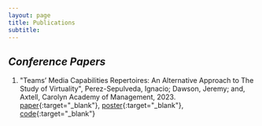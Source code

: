 ```yaml
---
layout: page
title: Publications
subtitle:
---
```


## _Conference Papers_

1. "Teams’ Media Capabilities Repertoires: An Alternative Approach to The Study of Virtuality",
   Perez-Sepulveda, Ignacio; Dawson, Jeremy; and, Axtell, Carolyn 
   Academy of Management, 2023.  
   [paper](https://pdfs.semanticscholar.org/97c3/344232933d29bc4f9e5f548a3cbebc3ac72d.pdf){:target="_blank"},
   [poster](posters/Interspeech2019_Poster.pdf){:target="_blank"}, 
   [code](https://github.com/groadabike/Kaldi-Dsing-task){:target="_blank"}



